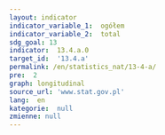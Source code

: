 ```yaml
---
layout: indicator
indicator_variable_1:  ogółem
indicator_variable_2:  total
sdg_goal: 13
indicator:  13.4.a.0
target_id:  '13.4.a'
permalink: /en/statistics_nat/13-4-a/
pre:  2
graph: longitudinal
source_url: 'www.stat.gov.pl'
lang:  en
kategorie:  null
zmienne: null
---
```

